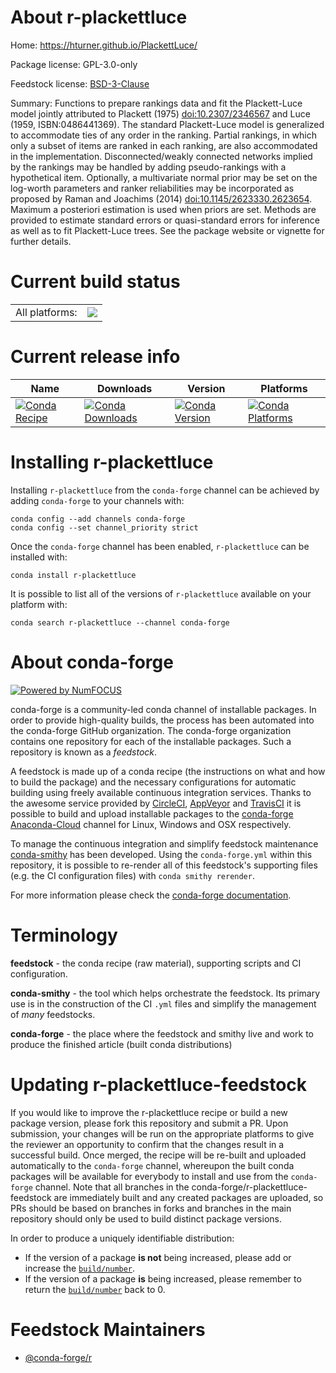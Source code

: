 About r-plackettluce
====================

Home: https://hturner.github.io/PlackettLuce/

Package license: GPL-3.0-only

Feedstock license: [BSD-3-Clause](https://github.com/conda-forge/r-plackettluce-feedstock/blob/master/LICENSE.txt)

Summary: Functions to prepare rankings data and fit the Plackett-Luce model jointly attributed to Plackett (1975) <doi:10.2307/2346567> and Luce (1959, ISBN:0486441369). The standard Plackett-Luce model is generalized to accommodate ties of any order in the ranking. Partial rankings, in which only a subset of items are ranked in each ranking, are also accommodated in the implementation. Disconnected/weakly connected networks implied by the rankings may be handled by adding pseudo-rankings with a hypothetical item. Optionally, a multivariate normal prior may be set on the log-worth parameters and ranker reliabilities may be incorporated as proposed by Raman and Joachims (2014) <doi:10.1145/2623330.2623654>. Maximum a posteriori estimation is used when priors are set. Methods are provided to estimate standard errors or quasi-standard errors for inference as well as to fit Plackett-Luce trees. See the package website or vignette for further details.

Current build status
====================


<table><tr><td>All platforms:</td>
    <td>
      <a href="https://dev.azure.com/conda-forge/feedstock-builds/_build/latest?definitionId=14835&branchName=master">
        <img src="https://dev.azure.com/conda-forge/feedstock-builds/_apis/build/status/r-plackettluce-feedstock?branchName=master">
      </a>
    </td>
  </tr>
</table>

Current release info
====================

| Name | Downloads | Version | Platforms |
| --- | --- | --- | --- |
| [![Conda Recipe](https://img.shields.io/badge/recipe-r--plackettluce-green.svg)](https://anaconda.org/conda-forge/r-plackettluce) | [![Conda Downloads](https://img.shields.io/conda/dn/conda-forge/r-plackettluce.svg)](https://anaconda.org/conda-forge/r-plackettluce) | [![Conda Version](https://img.shields.io/conda/vn/conda-forge/r-plackettluce.svg)](https://anaconda.org/conda-forge/r-plackettluce) | [![Conda Platforms](https://img.shields.io/conda/pn/conda-forge/r-plackettluce.svg)](https://anaconda.org/conda-forge/r-plackettluce) |

Installing r-plackettluce
=========================

Installing `r-plackettluce` from the `conda-forge` channel can be achieved by adding `conda-forge` to your channels with:

```
conda config --add channels conda-forge
conda config --set channel_priority strict
```

Once the `conda-forge` channel has been enabled, `r-plackettluce` can be installed with:

```
conda install r-plackettluce
```

It is possible to list all of the versions of `r-plackettluce` available on your platform with:

```
conda search r-plackettluce --channel conda-forge
```


About conda-forge
=================

[![Powered by
NumFOCUS](https://img.shields.io/badge/powered%20by-NumFOCUS-orange.svg?style=flat&colorA=E1523D&colorB=007D8A)](https://numfocus.org)

conda-forge is a community-led conda channel of installable packages.
In order to provide high-quality builds, the process has been automated into the
conda-forge GitHub organization. The conda-forge organization contains one repository
for each of the installable packages. Such a repository is known as a *feedstock*.

A feedstock is made up of a conda recipe (the instructions on what and how to build
the package) and the necessary configurations for automatic building using freely
available continuous integration services. Thanks to the awesome service provided by
[CircleCI](https://circleci.com/), [AppVeyor](https://www.appveyor.com/)
and [TravisCI](https://travis-ci.com/) it is possible to build and upload installable
packages to the [conda-forge](https://anaconda.org/conda-forge)
[Anaconda-Cloud](https://anaconda.org/) channel for Linux, Windows and OSX respectively.

To manage the continuous integration and simplify feedstock maintenance
[conda-smithy](https://github.com/conda-forge/conda-smithy) has been developed.
Using the ``conda-forge.yml`` within this repository, it is possible to re-render all of
this feedstock's supporting files (e.g. the CI configuration files) with ``conda smithy rerender``.

For more information please check the [conda-forge documentation](https://conda-forge.org/docs/).

Terminology
===========

**feedstock** - the conda recipe (raw material), supporting scripts and CI configuration.

**conda-smithy** - the tool which helps orchestrate the feedstock.
                   Its primary use is in the construction of the CI ``.yml`` files
                   and simplify the management of *many* feedstocks.

**conda-forge** - the place where the feedstock and smithy live and work to
                  produce the finished article (built conda distributions)


Updating r-plackettluce-feedstock
=================================

If you would like to improve the r-plackettluce recipe or build a new
package version, please fork this repository and submit a PR. Upon submission,
your changes will be run on the appropriate platforms to give the reviewer an
opportunity to confirm that the changes result in a successful build. Once
merged, the recipe will be re-built and uploaded automatically to the
`conda-forge` channel, whereupon the built conda packages will be available for
everybody to install and use from the `conda-forge` channel.
Note that all branches in the conda-forge/r-plackettluce-feedstock are
immediately built and any created packages are uploaded, so PRs should be based
on branches in forks and branches in the main repository should only be used to
build distinct package versions.

In order to produce a uniquely identifiable distribution:
 * If the version of a package **is not** being increased, please add or increase
   the [``build/number``](https://docs.conda.io/projects/conda-build/en/latest/resources/define-metadata.html#build-number-and-string).
 * If the version of a package **is** being increased, please remember to return
   the [``build/number``](https://docs.conda.io/projects/conda-build/en/latest/resources/define-metadata.html#build-number-and-string)
   back to 0.

Feedstock Maintainers
=====================

* [@conda-forge/r](https://github.com/conda-forge/r/)

